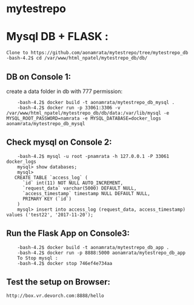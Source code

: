 mytestrepo
==========

# Mysql DB + FLASK :

```
Clone to https://github.com/aonamrata/mytestrepo/tree/mytestrepo_db
-bash-4.2$ cd /var/www/html_npatel/mytestrepo_db/db/
```

## DB on Console 1:

create a data folder in db with 777 permission:
```
    -bash-4.2$ docker build -t aonamrata/mytestrepo_db_mysql .
    -bash-4.2$ docker run -p 33061:3306 -v /var/www/html_npatel/mytestrepo_db/db/data:/var/lib/mysql -e MYSQL_ROOT_PASSWORD=namrata -e MYSQL_DATABASE=docker_logs aonamrata/mytestrepo_db_mysql
```

## Check mysql on Console 2:
```
    -bash-4.2$ mysql -u root -pnamrata -h 127.0.0.1 -P 33061 docker_logs
    mysql> show databases;
    mysql>  
   CREATE TABLE `access_log` (
      `id` int(11) NOT NULL AUTO_INCREMENT,
      `request_data` varchar(5000) DEFAULT NULL,
      `access_timestamp` timestamp NULL DEFAULT NULL,
      PRIMARY KEY (`id`)
    )
    mysql> insert into access_log (request_data, access_timestamp) values ('test22', '2017-11-20');
```

## Run the Flask App on Console3:
```
    -bash-4.2$ docker build -t aonamrata/mytestrepo_db_app .
    -bash-4.2$ docker run -p 8888:5000 aonamrata/mytestrepo_db_app
    To Stop mysql :
    -bash-4.2$ docker stop 746ef4e734aa
```

## Test the setup on Browser: 
    http://box.vr.devorch.com:8888/hello
